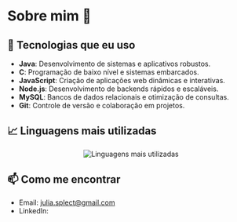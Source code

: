 # Sobre mim 👋



## 🚀 Tecnologias que eu uso

- **Java**: Desenvolvimento de sistemas e aplicativos robustos.
- **C**: Programação de baixo nível e sistemas embarcados.
- **JavaScript**: Criação de aplicações web dinâmicas e interativas.
- **Node.js**: Desenvolvimento de backends rápidos e escaláveis.
- **MySQL**: Bancos de dados relacionais e otimização de consultas.
- **Git**: Controle de versão e colaboração em projetos.

<!-- ## 🌱 Atualmente estou aprendendo

- **Frameworks modernos**: Estou explorando frameworks como React e Spring para expandir minhas habilidades em desenvolvimento front-end e back-end.
- **Melhores práticas em DevOps**: Automação de deploys e integração contínua. -->

## 📈 Linguagens mais utilizadas

<p align="center">
  <img src="https://github-readme-stats.vercel.app/api/top-langs/?username=riansx&layout=compact&langs_count=6&theme=tokyonight" alt="Linguagens mais utilizadas" />
</p>

<!--## 📈 Alguns dos meus projetos

- [Projeto 1](link-do-repositorio): Descrição breve do que o projeto faz.
- [Projeto 2](link-do-repositorio): Descrição breve do que o projeto faz.
- [Projeto 3](link-do-repositorio): Descrição breve do que o projeto faz.
-->
## 📫 Como me encontrar

- Email: julia.splect@gmail.com
- LinkedIn: 


